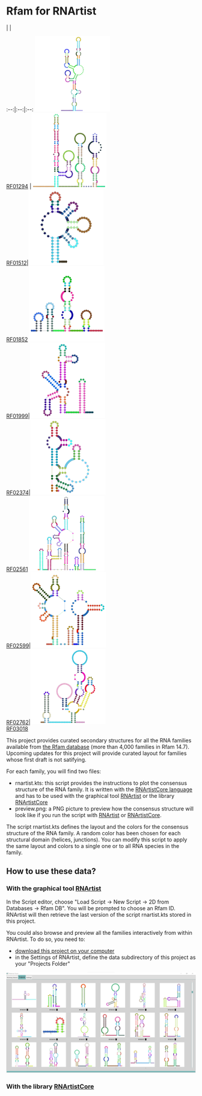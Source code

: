 # Rfam for RNArtist

 <!-- -->|<!-- --> |<!-- --> 
:--:|:--:|:--:
![](data/RF01294/preview.png)<br/>[RF01294](https://rfam.xfam.org/family/RF01294) |![](data/RF01512/preview.png)<br/>[RF01512](https://rfam.xfam.org/family/RF01512)|![](data/RF01852/preview.png)<br/>[RF01852](https://rfam.xfam.org/family/RF01852)
![](data/RF01999/preview.png)<br/>[RF01999](https://rfam.xfam.org/family/RF01999)|![](data/RF02374/preview.png)<br/>[RF02374](https://rfam.xfam.org/family/RF02374)|![](data/RF02561/preview.png)<br/>[RF02561](https://rfam.xfam.org/family/RF02561)
![](data/RF02599/preview.png)<br/>[RF02599](https://rfam.xfam.org/family/RF02599)|![](data/RF02762/preview.png)<br/>[RF02762](https://rfam.xfam.org/family/RF02762)|![](data/RF03018/preview.png)<br/>[RF03018](https://rfam.xfam.org/family/RF03018)  

This project provides curated secondary structures for all the RNA families available from [the Rfam database](https://rfam.xfam.org/) (more than 4,000 families in Rfam 14.7). Upcoming updates for this project will provide curated layout for families whose first draft is not satifying.

For each family, you will find two files:
* rnartist.kts: this script provides the instructions to plot the consensus structure of the RNA family. It is written with the [RNArtistCore language](https://github.com/fjossinet/RNArtistCore) and has to be used with the graphical tool [RNArtist](https://github.com/fjossinet/RNArtist) or the library [RNArtistCore](https://github.com/fjossinet/RNArtistCore)
* preview.png: a PNG picture to preview how the consensus structure will look like if you run the script with [RNArtist](https://github.com/fjossinet/RNArtist) or [RNArtistCore](https://github.com/fjossinet/RNArtistCore).

The script rnartist.kts defines the layout and the colors for the consensus structure of the RNA family. A random color has been chosen for each structural domain (helices, junctions). You can modify this script to apply the same layout and colors to a single one or to all RNA species in the family.

## How to use these data?

### With the graphical tool [RNArtist](https://github.com/fjossinet/RNArtist)

In the Script editor, choose "Load Script -> New Script -> 2D from Databases -> Rfam DB". You will be prompted to choose an Rfam ID. RNArtist will then retrieve the last version of the script rnartist.kts stored in this project.

You could also browse and preview all the families interactively from within RNArtist. To do so, you need to:
* [download this project on your computer](https://github.com/fjossinet/Rfam-for-RNArtist/archive/refs/heads/main.zip)
* in the Settings of RNArtist, define the data subdirectory of this project as your "Projects Folder"

![](images/as_rnartist_projects_folder.png)

### With the library [RNArtistCore](https://github.com/fjossinet/RNArtistCore)


